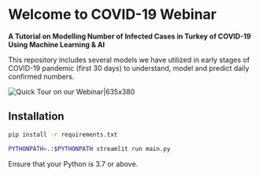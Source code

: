 # Welcome to COVID-19 Webinar

**A Tutorial on Modelling Number of Infected Cases in Turkey of COVID-19 Using Machine Learning & AI**

This repository includes several models we have utilized in early stages of COVID-19 pandemic (first 30 days) 
to understand, model and predict daily confirmed numbers.

![Quick Tour on our Webinar|635x380](resources/screen-o-cast.gif)


## Installation

```bash
pip install -r requirements.txt

PYTHONPATH=.:$PYTHONPATH streamlit run main.py
```

Ensure that your Python is 3.7 or  above. 